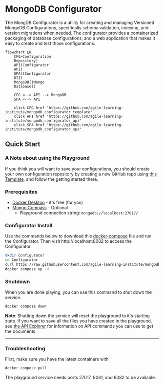 # MongoDB Configurator

The MongDB Configurator is a utility for creating and managing Versioned MongoDB Configurations, specifically schema validation, indexing, and version migrations when needed. The configurator provides a containerized packaging of database configurations, and a web application that makes it easy to create and test those configurations. 

```mermaid
flowchart LR
    CFG>Configuration 
    Repository]
    API(Configurator
    API)
    SPA([Configurator 
    UI])
    MongoDB[(Mongo 
    Database)]

    CFG <--> API --> MongoDB
    SPA <--> API

    click CFG href "https://github.com/agile-learning-institute/mongodb_configurator_template"
    click API href "https://github.com/agile-learning-institute/mongodb_configurator_api"
    click SPA href "https://github.com/agile-learning-institute/mongodb_configurator_spa"
```
## Quick Start

### A Note about using the Playground
If you think you will want to save your configurations, you should create your own configuration repository by creating a new GitHub repo using [this Template](https://github.com/agile-learning-institute/mongodb_configurator_template), and follow the getting started there.

### Prerequisites
- [Docker Desktop](https://docs.docker.com/get-started/get-docker/) - it's free (for you)
- [Mongo Compass](https://www.mongodb.com/try/download/compass) - Optional
  - Playground connection string: ``mongodb://localhost:27017/``

### Configurator Install

  Use the commands below to download this [docker-compose](./docker-compose.yaml) file and run the Configurator. Then visit http://localhost:8082 to access the Configurator. 

```bash
mkdir Configurator
cd Configurator
curl https://raw.githubusercontent.com/agile-learning-institute/mongodb_configurator/refs/heads/main/docker-compose.yaml -o docker-compose.yaml
docker compose up -d
```

### Shutdown
When you are done playing, you can use this command to shut down the service.
```bash
docker compose down
```

  **Note**: Shutting down the service will reset the playground to it's starting state. If you want to save all the files you have created in the playground, see [the API Explorer](http://localhost:8081/docs/index.html) for information on API commands you can use to get the documents. 

--- 

### Troubleshooting
First, make sure you have the latest containers with
```bash
docker compose pull
```

The playground service needs ports 27017, 8081, and 8082 to be available. 


